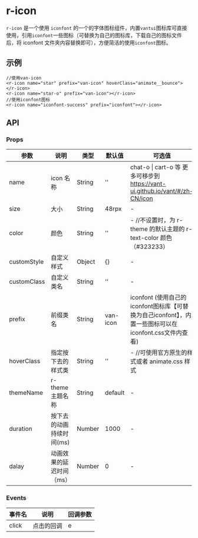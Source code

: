 # r-icon

`r-icon` 是一个使用 `iconfont` 的一个的字体图标组件，内置`vantui`图标库可直接使用，引用`iconfont`一些图标（可替换为自己的图标库，下载自己的图标文件后，将 iconfont 文件夹内容替换即可），方便简洁的使用`iconfont`图标。

## 示例

 

```vue
//使用van-icon
<r-icon name="star" prefix="van-icon" hoverClass="animate__bounce"></r-icon>
<r-icon name="star-o" prefix="van-icon"></r-icon>
//使用iconfont图标
<r-icon name="iconfont-success" prefix="iconfont"></r-icon>
```



## API

### Props

| 参数        | 说明                     | 类型   | 默认值   | 可选值                                                       |
| ----------- | ------------------------ | ------ | -------- | ------------------------------------------------------------ |
| name        | icon 名称                | String | ''       | chat-o \| cart-o 等 更多可移步到 https://vant-ui.github.io/vant/#/zh-CN/icon |
| size        | 大小                     | String | 48rpx    | -                                                            |
| color       | 颜色                     | String | ''       | - //不设置时，为 r-theme 的默认主题的 r-text-color 颜色（#323233） |
| customStyle | 自定义样式               | Object | {}       | -                                                            |
| customClass | 自定义类名               | String | ''       | -                                                            |
| prefix      | 前缀类名                 | String | van-icon | iconfont    (使用自己的iconfont图标库【可替换为自己iconfont】，内置一些图标可以在iconfont.css文件内查看) |
| hoverClass  | 指定按下去的样式类       | String | ''       | - //可使用官方原生的样式或者 animate.css 样式                |
| themeName   | r-theme 主题名称         | String | default  | -                                                            |
| duration    | 按下去的动画持续时间(ms) | Number | 1000     | -                                                            |
| dalay       | 动画效果的延迟时间（ms） | Number | 0        | -                                                            |

### Events

| 事件名 | 说明       | 回调参数 |
| ------ | ---------- | -------- |
| click  | 点击的回调 | e        |